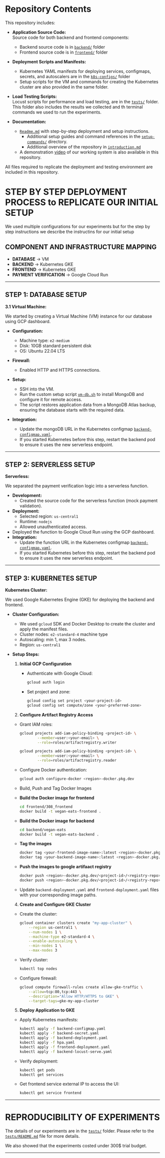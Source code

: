 # Repository Contents

This repository includes:

- **Application Source Code:**  
    Source code for both backend and frontend components:  
    - Backend source code is in [`backend/`](backend/) folder  
    - Frontend source code is in [`frontend/`](frontend/) folder

- **Deployment Scripts and Manifests:**  
    - Kubernetes YAML manifests for deploying services, configmaps, secrets, and autoscalers are in the [`k8s-configs/`](k8s-configs/) folder  
    - Setup scripts for the VM and commands for creating the Kubernetes cluster are also provided in the same folder.

- **Load Testing Scripts:**  
    Locust scripts for performance and load testing, are in the [`tests/`](./tests/) folder.
    This folder also includes the results we collected and th terminal commands we used to run the experiments.

- **Documentation:**  
    - [`Readme.md`](readme.md) with step-by-step deployment and setup instructions.
        - Additional setup guides and command references in the [`setup-commands/`](setup-commands/) directory.
        - Additional overview of the repository in [`introduction.md`](introduction.md)
    - A demonstration [video](cs436_demo.mp4) of our working system is also available in this repository. 

All files required to replicate the deployment and testing environment are included in this repository.


# STEP BY STEP DEPLOYMENT PROCESS to REPLICATE OUR INITIAL SETUP

We used multiple configurations for our experiments but for the step by step instructions we describe the instructins for our initial setup

## COMPONENT AND INFRASTRUCTURE MAPPING

- **DATABASE** → VM  
- **BACKEND** → Kubernetes GKE  
- **FRONTEND** → Kubernetes GKE  
- **PAYMENT VERIFICATION** → Google Cloud Run  

---

## STEP 1: DATABASE SETUP

**3.1 Virtual Machine:**

We started by creating a Virtual Machine (VM) instance for our database using GCP dashboard.  
- **Configuration:**  
  - Machine type: `e2-medium`
  - Disk: 10GB standard persistent disk
  - OS: Ubuntu 22.04 LTS  

- **Firewall:**  
  - Enabled HTTP and HTTPS connections.
- **Setup:**  
  - SSH into the VM.
  - Run the custom setup script [`vm-db.sh`](setup-commands/vm-db.sh) to install MongoDB and configure it for remote access.
  - The script restores application data from a MongoDB Atlas backup, ensuring the database starts with the required data.

- **Integration:**
    - Update the mongoDB URL in the Kubernetes configmap [`backend-configmap.yaml`](k8s-configs/backend-configmap.yaml).
    - If you started Kubernetes before this step, restart the backend pod to ensure it uses the new serverless endpoint.

---

## STEP 2: SERVERLESS SETUP

**Serverless:**

We separated the payment verification logic into a serverless function. 
- **Development:**  
  - Created the source code for the serverless function (mock payment validation).
- **Deployment:**  
  - Selected region: `us-central1`
  - Runtime: `nodejs`
  - Allowed unauthenticated access.
- Deployed the function to Google Cloud Run using the GCP dashboard.
- **Integration:**  
    - Update the function URL in the Kubernetes configmap [`backend-configmap.yaml`](k8s-configs/backend-configmap.yaml).
    - If you started Kubernetes before this step, restart the backend pod to ensure it uses the new serverless endpoint.

---

## STEP 3: KUBERNETES SETUP

**Kubernetes Cluster:**

We used Google Kubernetes Engine (GKE) for deploying the backend and frontend. 
- **Cluster Configuration:**  
    - We used `gcloud` SDK and Docker Desktop to create the cluster and apply the manifest files.
    - Cluster nodes: `e2-standard-4` machine type 
    - Autoscaling: min 1, max 3 nodes.
    - Region: `us-central1`

- **Setup Steps:**
    1. **Initial GCP Configuration**
        - Authenticate with Google Cloud:

            ```sh
            gcloud auth login
            ```

        - Set project and zone:

            ```sh
            gcloud config set project <your-project-id>
            gcloud config set compute/zone <your-preferred-zone>
            ```

    2. **Configure Artifact Registry Access**
    - Grant IAM roles:

        ```sh
        gcloud projects add-iam-policy-binding <project-id> \
                --member=user:<your-email> \
                --role=roles/artifactregistry.writer

        gcloud projects add-iam-policy-binding <project-id> \
                --member=user:<your-email> \
                --role=roles/artifactregistry.reader
        ```

    - Configure Docker authentication:

        ```sh
        gcloud auth configure-docker <region>-docker.pkg.dev
        ```

    - Build, Push and Tag Docker Images

    - **Build the Docker image for frontend**

        ```sh
        cd frontend/308_frontend
        docker build -t vegan-eats-frontend .
        ```


    - **Build the Docker image for backend**

        ```sh
        cd backend/vegan-eats
        docker build -t vegan-eats-backend .
        ```

    - **Tag the images**

        ```sh
        docker tag <your-frontend-image-name>:latest <region>-docker.pkg.dev/<project-id>/<registry-repo>/vegan-eats-frontend:latest
        docker tag <your-backend-image-name>:latest <region>-docker.pkg.dev/<project-id>/<registry-repo>/vegan-eats-backend:latest

        ```
    
    - **Push the images to google artifaact registry**

        ```sh
        docker push <region>-docker.pkg.dev/<project-id>/<registry-repo>/vegan-eats-frontend:latest
        docker push <region>-docker.pkg.dev/<project-id>/<registry-repo>/vegan-eats-backend:latest
        ```      

    - Update `backend-deployment.yaml` and `frontend-deployment.yaml` files with your corresponding image paths.

    4. **Create and Configure GKE Cluster**

    - Create the cluster:

        ```sh
        gcloud container clusters create "my-app-cluster" \
            --region us-central1 \
            --num-nodes 1 \
            --machine-type e2-standard-4 \
            --enable-autoscaling \
            --min-nodes 1 \
            --max-nodes 3
        ```

    - Verify cluster:

        ```sh
        kubectl top nodes
        ```

    - Configure firewall:

        ```sh
        gcloud compute firewall-rules create allow-gke-traffic \
            --allow=tcp:80,tcp:443 \
            --description="Allow HTTP/HTTPS to GKE" \
            --target-tags=gke-my-app-cluster
        ```

    5. **Deploy Application to GKE**

    - Apply Kubernetes manifests:

        ```sh
        kubectl apply -f backend-configmap.yaml
        kubectl apply -f backend-secret.yaml
        kubectl apply -f backend-deployment.yaml
        kubectl apply -f hpa.yaml
        kubectl apply -f frontend-deployment.yaml
        kubectl apply -f backend-locust-serve.yaml 
        ```

    - Verify deployment:

        ```sh
        kubectl get pods
        kubectl get services
        ```
    - Get frontend service external IP to access the UI:
        ```sh
        kubectl get service frontend
        ```

---

# REPRODUCIBILITY OF EXPERIMENTS

The details of our experiments are in the [`tests/`](./tests/) folder. Please refer to the [`tests/README.md`](./tests/README.md) file for more details.

We also showed that the experiments costed under 300$ trial budget.


---

